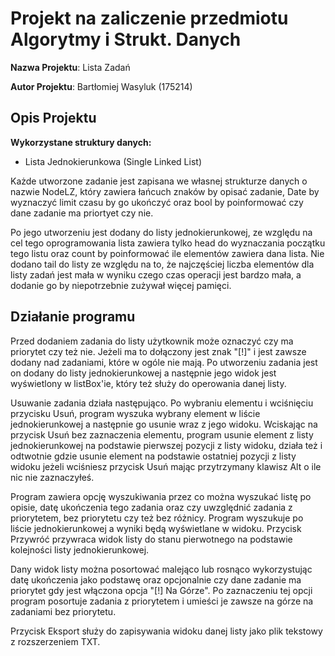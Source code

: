 # Projekt na zaliczenie przedmiotu Algorytmy i Strukt. Danych

**Nazwa Projektu**: Lista Zadań

**Autor Projektu**: Bartłomiej Wasyluk (175214)


## Opis Projektu
**Wykorzystane struktury danych:**

* Lista Jednokierunkowa (Single Linked List)

Każde utworzone zadanie jest zapisana we własnej strukturze danych o nazwie NodeLZ, który zawiera łańcuch znaków
by opisać zadanie, Date by wyznaczyć limit czasu by go ukończyć oraz bool by poinformować czy dane zadanie ma priortyet czy nie.

Po jego utworzeniu jest dodany do listy jednokierunkowej, ze względu na cel tego oprogramowania lista zawiera tylko head do wyznaczania początku tego listu oraz count by poinformować ile elementów zawiera dana lista.
Nie dodano tail do listy ze względu na to, że najczęściej liczba elementów dla listy zadań jest mała w wyniku czego czas operacji jest bardzo mała, a dodanie go by niepotrzebnie zużywał więcej pamięci.

## Działanie programu

Przed dodaniem zadania do listy użytkownik może oznaczyć czy ma priorytet czy też nie. Jeżeli ma to dołączony jest znak "[!]" i jest zawsze dodany nad zadaniami, które w ogóle nie mają. Po utworzeniu zadania
jest on dodany do listy jednokierunkowej a następnie jego widok jest wyświetlony w listBox'ie, który też służy do operowania danej listy.

Usuwanie zadania działa następująco. Po wybraniu elementu i wciśnięciu przycisku Usuń, program wyszuka wybrany element w liście jednokierunkowej a następnie go usunie wraz z jego widoku. Wciskając na przycisk
Usuń bez zaznaczenia elementu, program usunie element z listy jednokierunkowej na podstawie pierwszej pozycji z listy widoku, działa też i odtwotnie gdzie usunie element na podstawie ostatniej pozycji z listy widoku
jeżeli wciśniesz przycisk Usuń mając przytrzymany klawisz Alt o ile nic nie zaznaczyłeś.

Program zawiera opcję wyszukiwania przez co można wyszukać listę po opisie, datę ukończenia tego zadania oraz czy uwzględnić zadania z priorytetem, bez priorytetu czy też bez różnicy. Program wyszukuje po liście
jednokierunkowej a wyniki będą wyświetlane w widoku. Przycisk Przywróć przywraca widok listy do stanu pierwotnego na podstawie kolejności listy jednokierunkowej.

Dany widok listy można posortować malejąco lub rosnąco wykorzystując datę ukończenia jako podstawę oraz opcjonalnie czy dane zadanie ma priorytet gdy jest włączona opcja "[!] Na Górze". Po zaznaczeniu tej opcji
program posortuje zadania z priorytetem i umieści je zawsze na górze na zadaniami bez priorytetu.

Przycisk Eksport służy do zapisywania widoku danej listy jako plik tekstowy z rozszerzeniem TXT.
